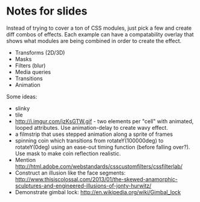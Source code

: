 # Notes for slides

Instead of trying to cover a ton of CSS modules, just pick a few and create diff
combos of effects. Each example can have a compatability overlay that shows what
modules are being combined in order to create the effect.

- Transforms (2D/3D)
- Masks
- Filters (blur)
- Media queries
- Transitions
- Animation

Some ideas:

- slinky
- tile
- http://i.imgur.com/jzKsGTW.gif - two elements per "cell" with animated,
  looped attributes. Use animation-delay to create wavy effect.
- a filmstrip that uses stepped animation along a sprite of frames
- spinning coin which transitions from rotateY(100000deg) to rotateY(0deg)
  using an ease-out timing function (before falling over?). Use mask to make
  coin reflection realistic.
- Mention http://html.adobe.com/webstandards/csscustomfilters/cssfilterlab/
- Construct an illusion like the face segments:
  http://www.thisiscolossal.com/2013/01/the-skewed-anamorphic-sculptures-and-engineered-illusions-of-jonty-hurwitz/
- Demonstrate gimbal lock: http://en.wikipedia.org/wiki/Gimbal_lock
